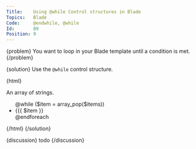 ```yaml
---
Title:    Using @while Control structures in Blade
Topics:   Blade
Code:     @endwhile, @while
Id:       89
Position: 9
---
```


{problem}
You want to loop in your Blade template until a condition is met.
{/problem}

{solution}
Use the `@while` control structure.

{html}
<html>
<body>
  <p>An array of strings.</p>
  <ul>
    @while ($item = array_pop($items))
      <li>{{{ $item }}</li>
    @endforeach
  </ul>
</body>
</html>
{/html}
{/solution}

{discussion}
todo
{/discussion}
